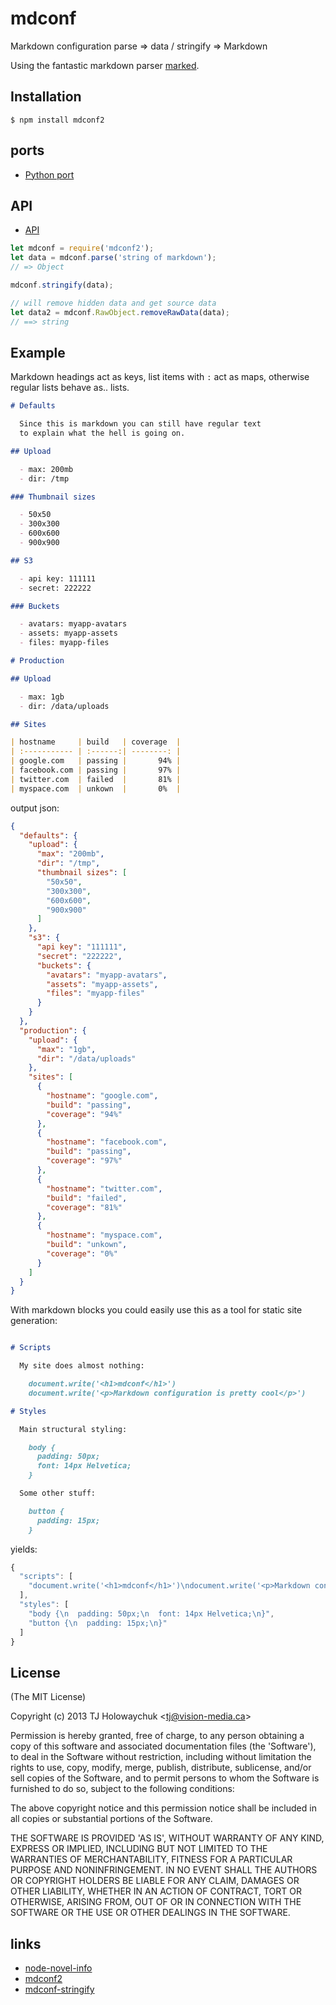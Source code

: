 # mdconf

  Markdown configuration parse => data / stringify => Markdown

  Using the fantastic markdown parser [marked](https://github.com/chjj/marked).

## Installation

```
$ npm install mdconf2
```

## ports

- [Python port](https://github.com/hit9/mdconf.py)

## API

* [API](index.d.ts)

```js
let mdconf = require('mdconf2');
let data = mdconf.parse('string of markdown');
// => Object

mdconf.stringify(data);

// will remove hidden data and get source data
let data2 = mdconf.RawObject.removeRawData(data);
// ==> string
```

## Example

Markdown headings act as keys, list items with `:` act as maps,
otherwise regular lists behave as.. lists.

```markdown
# Defaults

  Since this is markdown you can still have regular text
  to explain what the hell is going on.

## Upload

  - max: 200mb
  - dir: /tmp

### Thumbnail sizes

  - 50x50
  - 300x300
  - 600x600
  - 900x900

## S3

  - api key: 111111
  - secret: 222222

### Buckets

  - avatars: myapp-avatars
  - assets: myapp-assets
  - files: myapp-files

# Production

## Upload

  - max: 1gb
  - dir: /data/uploads

## Sites

| hostname     | build   | coverage  |
| :----------- | :------:| --------: |
| google.com   | passing |       94% |
| facebook.com | passing |       97% |
| twitter.com  | failed  |       81% |
| myspace.com  | unkown  |       0%  |
```

output json:

```json
{
  "defaults": {
    "upload": {
      "max": "200mb",
      "dir": "/tmp",
      "thumbnail sizes": [
        "50x50",
        "300x300",
        "600x600",
        "900x900"
      ]
    },
    "s3": {
      "api key": "111111",
      "secret": "222222",
      "buckets": {
        "avatars": "myapp-avatars",
        "assets": "myapp-assets",
        "files": "myapp-files"
      }
    }
  },
  "production": {
    "upload": {
      "max": "1gb",
      "dir": "/data/uploads"
    },
    "sites": [
      {
        "hostname": "google.com",
        "build": "passing",
        "coverage": "94%"
      },
      {
        "hostname": "facebook.com",
        "build": "passing",
        "coverage": "97%"
      },
      {
        "hostname": "twitter.com",
        "build": "failed",
        "coverage": "81%"
      },
      {
        "hostname": "myspace.com",
        "build": "unkown",
        "coverage": "0%"
      }
    ]
  }
}
```

  With markdown blocks you could easily use this as a tool for
  static site generation:

```md

# Scripts

  My site does almost nothing:

    document.write('<h1>mdconf</h1>')
    document.write('<p>Markdown configuration is pretty cool</p>')

# Styles

  Main structural styling:

    body {
      padding: 50px;
      font: 14px Helvetica;
    }

  Some other stuff:

    button {
      padding: 15px;
    }
```

 yields:

```js
{
  "scripts": [
    "document.write('<h1>mdconf</h1>')\ndocument.write('<p>Markdown configuration is pretty cool</p>')"
  ],
  "styles": [
    "body {\n  padding: 50px;\n  font: 14px Helvetica;\n}",
    "button {\n  padding: 15px;\n}"
  ]
}
```

## License

(The MIT License)

Copyright (c) 2013 TJ Holowaychuk &lt;tj@vision-media.ca&gt;

Permission is hereby granted, free of charge, to any person obtaining
a copy of this software and associated documentation files (the
'Software'), to deal in the Software without restriction, including
without limitation the rights to use, copy, modify, merge, publish,
distribute, sublicense, and/or sell copies of the Software, and to
permit persons to whom the Software is furnished to do so, subject to
the following conditions:

The above copyright notice and this permission notice shall be
included in all copies or substantial portions of the Software.

THE SOFTWARE IS PROVIDED 'AS IS', WITHOUT WARRANTY OF ANY KIND,
EXPRESS OR IMPLIED, INCLUDING BUT NOT LIMITED TO THE WARRANTIES OF
MERCHANTABILITY, FITNESS FOR A PARTICULAR PURPOSE AND NONINFRINGEMENT.
IN NO EVENT SHALL THE AUTHORS OR COPYRIGHT HOLDERS BE LIABLE FOR ANY
CLAIM, DAMAGES OR OTHER LIABILITY, WHETHER IN AN ACTION OF CONTRACT,
TORT OR OTHERWISE, ARISING FROM, OUT OF OR IN CONNECTION WITH THE
SOFTWARE OR THE USE OR OTHER DEALINGS IN THE SOFTWARE.

## links

- [node-novel-info](https://www.npmjs.com/package/node-novel-info)
- [mdconf2](https://www.npmjs.com/package/mdconf2)
- [mdconf-stringify](https://www.npmjs.com/package/mdconf-stringify)


